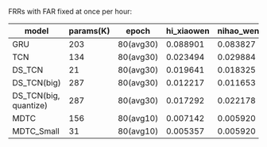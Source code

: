 FRRs with FAR fixed at once per hour:

| model                 | params(K) | epoch     | hi_xiaowen | nihao_wenwen |
|-----------------------|-----------|-----------|------------|--------------|
| GRU                   | 203       | 80(avg30) | 0.088901   | 0.083827     |
| TCN                   | 134       | 80(avg30) | 0.023494   | 0.029884     |
| DS_TCN                | 21        | 80(avg30) | 0.019641   | 0.018325     |
| DS_TCN(big)           | 287       | 80(avg30) | 0.012217   | 0.011653     |
| DS_TCN(big, quantize) | 287       | 80(avg30) | 0.017292   | 0.022178     |
| MDTC                  | 156       | 80(avg10) | 0.007142   | 0.005920     |
| MDTC_Small            | 31        | 80(avg10) | 0.005357   | 0.005920     |
